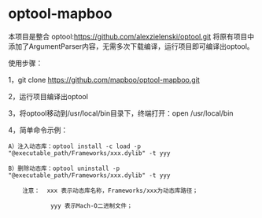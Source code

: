 # optool-mapboo

本项目是整合 optool:https://github.com/alexzielenski/optool.git 将原有项目中添加了ArgumentParser内容，无需多次下载编译，运行项目即可编译出optool。

使用步骤：

1，git clone https://github.com/mapboo/optool-mapboo.git

2，运行项目编译出optool

3，将optool移动到/usr/local/bin目录下，终端打开：open /usr/local/bin

4，简单命令示例：

    A）注入动态库：optool install -c load -p "@executable_path/Frameworks/xxx.dylib" -t yyy
    
    B）删除动态库：optool uninstall -p "@executable_path/Frameworks/xxx.dylib" -t yyy
    
        注意：  xxx 表示动态库名称，Frameworks/xxx为动态库路径；
        
                yyy 表示Mach-O二进制文件；
